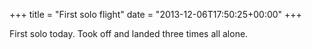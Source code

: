 +++
title = "First solo flight"
date = "2013-12-06T17:50:25+00:00"
+++

First solo today. Took off and landed three times all alone.
			